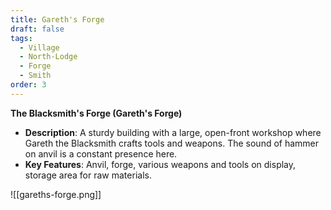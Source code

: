 ```yaml
---
title: Gareth's Forge
draft: false
tags:
  - Village
  - North-Lodge
  - Forge
  - Smith
order: 3
---
```


**The Blacksmith's Forge (Gareth's Forge)**

- **Description**: A sturdy building with a large, open-front workshop where Gareth the Blacksmith crafts tools and weapons. The sound of hammer on anvil is a constant presence here.
- **Key Features**: Anvil, forge, various weapons and tools on display, storage area for raw materials.

![[gareths-forge.png]]

